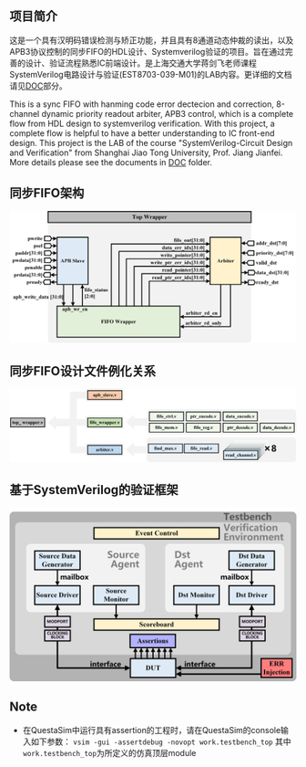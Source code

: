 ## 项目简介
这是一个具有汉明码错误检测与矫正功能，并且具有8通道动态仲裁的读出，以及APB3协议控制的同步FIFO的HDL设计、Systemverilog验证的项目。旨在通过完善的设计、验证流程熟悉IC前端设计。是上海交通大学蒋剑飞老师课程SystemVerilog电路设计与验证(EST8703-039-M01)的LAB内容。更详细的文档请见[DOC](https://github.com/YunTing-k/SyncFIFO/tree/master/DOC)部分。

This is a sync FIFO with hanming code error dectecion and correction, 8-channel dynamic priority readout arbiter, APB3 control, which is a complete flow from HDL design to systemverilog verification. With this project, a complete flow is helpful to have a better understanding to IC front-end design. This project is the LAB of the course "SystemVerilog-Circuit Design and Verification" from Shanghai Jiao Tong University, Prof. Jiang Jianfei. More details please see the documents in [DOC](https://github.com/YunTing-k/SyncFIFO/tree/master/DOC) folder.

## 同步FIFO架构
![Sync FIFO Architecture](https://github.com/YunTing-k/SyncFIFO/blob/master/DOC/img/img1.png?raw=true)

## 同步FIFO设计文件例化关系
![Design Hierarchy](https://github.com/YunTing-k/SyncFIFO/blob/master/DOC/img/img3.png?raw=true)

## 基于SystemVerilog的验证框架
![SystemVerilog Verification Architecture](https://github.com/YunTing-k/SyncFIFO/blob/master/DOC/img/img2.png?raw=true)

## Note
- 在QuestaSim中运行具有assertion的工程时，请在QuestaSim的console输入如下参数：
```vsim -gui -assertdebug -novopt work.testbench_top```
其中```work.testbench_top```为所定义的仿真顶层module